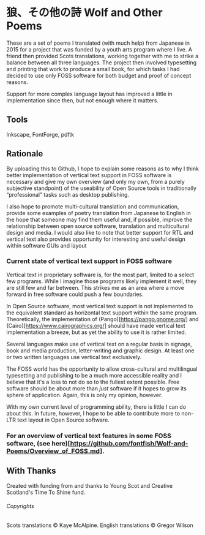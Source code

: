 # 狼、その他の詩 Wolf and Other Poems

These are a set of poems I translated (with much help) from Japanese in 2015 for a project that was funded by a youth arts program where I live. A friend then provided Scots translations, working together with me to strike a balance between all three languages. The project then involved typesetting and printing that work to produce a small book, for which tasks I had decided to use only FOSS software for both budget and proof of concept reasons.

Support for more complex language layout has improved a little in implementation since then, but not enough where it matters.

## Tools

Inkscape, FontForge, pdftk

## Rationale

By uploading this to Github, I hope to explain some reasons as to why I think better implementation of vertical text support in FOSS software is necessary and give my own overview (and only my own, from a purely subjective standpoint) of the useability of Open Source tools in traditionally “professional” tasks such as desktop publishing.

I also hope to promote multi-cultural translation and communication, provide some examples of poetry translation from Japanese to English in the hope that someone may find them useful and, if possible, improve the relationship between open source software, translation and multicultural design and media. I would also like to note that better support for RTL and vertical text also provides opportunity for interesting and useful design within software GUIs and layout

### Current state of vertical text support in FOSS software

Vertical text in proprietary software is, for the most part, limited to a select few programs. While I imagine those programs likely implement it well, they are still few and far between. This strikes me as an area where a move forward in free software could push a few boundaries.

In Open Source software, most vertical text support is not implemented to the equivalent standard as horizontal text support within the same program. Theoretically, the implementation of (Pango)[https://pango.gnome.org/] and (Cairo)[https://www.cairographics.org/] should have made vertical text implementation a breeze, but as yet the ability to use it is rather limited.

Several languages make use of vertical text on a regular basis in signage, book and media production, letter-writing and graphic design. At least one or two written languages use vertical text exclusively.

The FOSS world has the opportunity to allow cross-cultural and multilingual typesetting and publishing to be a much more accessible reality and I believe that it's a loss to not do so to the fullest extent possible. Free software should be about more than *just* software if it hopes to grow its sphere of application. Again, this is only my opinion, however.

With my own current level of programming ability, there is little I can do about this. In future, however, I hope to be able to contribute more to non-LTR text layout in Open Source software.

### For an overview of vertical text features in some FOSS software, (see here)[https://github.com/fontfish/Wolf-and-Poems/Overview_of_FOSS.md].

## With Thanks

Created with funding from and thanks to Young Scot and Creative Scotland's Time To Shine fund.

###### Copyrights

Scots translations © Kaye McAlpine.
English translations © Gregor Wilson
